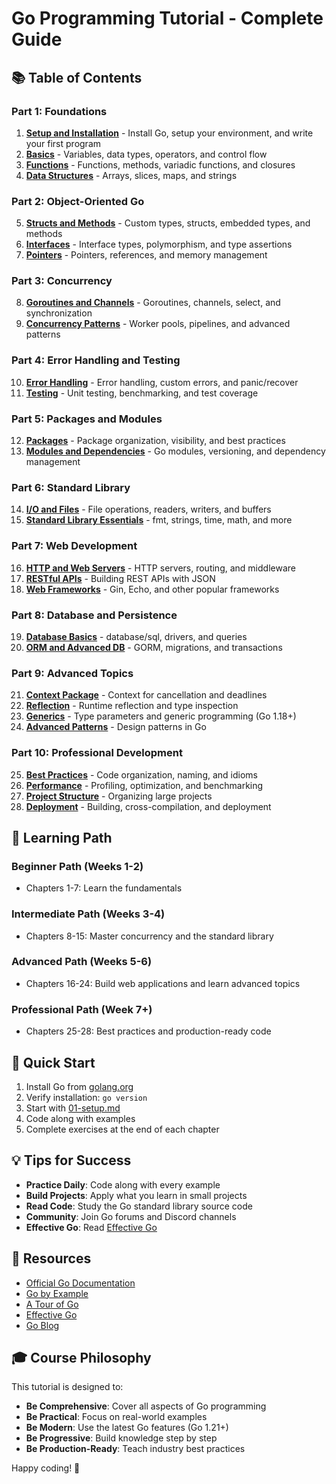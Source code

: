 # Go Programming Tutorial - Complete Guide

## 📚 Table of Contents

### Part 1: Foundations
1. [**Setup and Installation**](01-setup.md) - Install Go, setup your environment, and write your first program
2. [**Basics**](02-basics.md) - Variables, data types, operators, and control flow
3. [**Functions**](03-functions.md) - Functions, methods, variadic functions, and closures
4. [**Data Structures**](04-data-structures.md) - Arrays, slices, maps, and strings

### Part 2: Object-Oriented Go
5. [**Structs and Methods**](05-structs-methods.md) - Custom types, structs, embedded types, and methods
6. [**Interfaces**](06-interfaces.md) - Interface types, polymorphism, and type assertions
7. [**Pointers**](07-pointers.md) - Pointers, references, and memory management

### Part 3: Concurrency
8. [**Goroutines and Channels**](08-concurrency.md) - Goroutines, channels, select, and synchronization
9. [**Concurrency Patterns**](09-concurrency-patterns.md) - Worker pools, pipelines, and advanced patterns

### Part 4: Error Handling and Testing
10. [**Error Handling**](10-error-handling.md) - Error handling, custom errors, and panic/recover
11. [**Testing**](11-testing.md) - Unit testing, benchmarking, and test coverage

### Part 5: Packages and Modules
12. [**Packages**](12-packages.md) - Package organization, visibility, and best practices
13. [**Modules and Dependencies**](13-modules.md) - Go modules, versioning, and dependency management

### Part 6: Standard Library
14. [**I/O and Files**](14-io-files.md) - File operations, readers, writers, and buffers
15. [**Standard Library Essentials**](15-stdlib.md) - fmt, strings, time, math, and more

### Part 7: Web Development
16. [**HTTP and Web Servers**](16-web-http.md) - HTTP servers, routing, and middleware
17. [**RESTful APIs**](17-rest-apis.md) - Building REST APIs with JSON
18. [**Web Frameworks**](18-web-frameworks.md) - Gin, Echo, and other popular frameworks

### Part 8: Database and Persistence
19. [**Database Basics**](19-databases.md) - database/sql, drivers, and queries
20. [**ORM and Advanced DB**](20-orm-advanced-db.md) - GORM, migrations, and transactions

### Part 9: Advanced Topics
21. [**Context Package**](21-context.md) - Context for cancellation and deadlines
22. [**Reflection**](22-reflection.md) - Runtime reflection and type inspection
23. [**Generics**](23-generics.md) - Type parameters and generic programming (Go 1.18+)
24. [**Advanced Patterns**](24-advanced-patterns.md) - Design patterns in Go

### Part 10: Professional Development
25. [**Best Practices**](25-best-practices.md) - Code organization, naming, and idioms
26. [**Performance**](26-performance.md) - Profiling, optimization, and benchmarking
27. [**Project Structure**](27-project-structure.md) - Organizing large projects
28. [**Deployment**](28-deployment.md) - Building, cross-compilation, and deployment

## 🎯 Learning Path

### Beginner Path (Weeks 1-2)
- Chapters 1-7: Learn the fundamentals

### Intermediate Path (Weeks 3-4)
- Chapters 8-15: Master concurrency and the standard library

### Advanced Path (Weeks 5-6)
- Chapters 16-24: Build web applications and learn advanced topics

### Professional Path (Week 7+)
- Chapters 25-28: Best practices and production-ready code

## 🚀 Quick Start

1. Install Go from [golang.org](https://golang.org)
2. Verify installation: `go version`
3. Start with [01-setup.md](01-setup.md)
4. Code along with examples
5. Complete exercises at the end of each chapter

## 💡 Tips for Success

- **Practice Daily**: Code along with every example
- **Build Projects**: Apply what you learn in small projects
- **Read Code**: Study the Go standard library source code
- **Community**: Join Go forums and Discord channels
- **Effective Go**: Read [Effective Go](https://golang.org/doc/effective_go.html)

## 📖 Resources

- [Official Go Documentation](https://golang.org/doc/)
- [Go by Example](https://gobyexample.com/)
- [A Tour of Go](https://tour.golang.org/)
- [Effective Go](https://golang.org/doc/effective_go.html)
- [Go Blog](https://blog.golang.org/)

## 🎓 Course Philosophy

This tutorial is designed to:
- **Be Comprehensive**: Cover all aspects of Go programming
- **Be Practical**: Focus on real-world examples
- **Be Modern**: Use the latest Go features (Go 1.21+)
- **Be Progressive**: Build knowledge step by step
- **Be Production-Ready**: Teach industry best practices

Happy coding! 🎉


